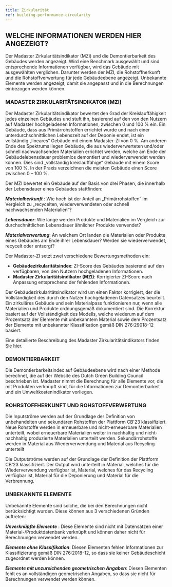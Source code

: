 ```yaml
---
title: Zirkularität
ref: building-performance-circularity
---
```


## WELCHE INFORMATIONEN WERDEN HIER ANGEZEIGT?
Der Madaster Zirkularitätsindikator (MZI) und die Demontierbarkeit des Gebäudes werden angezeigt. Wird eine Benchmark ausgewählt und sind entsprechende Informationen verfügbar, wird das Gebäude mit ausgewählten verglichen. Darunter werden der MZI, die Rohstoffherkunft und die Rohstoffverwertung für jede Gebäudeebene angezeigt. Unbekannte Elemente werden angezeigt, damit sie angepasst und in die Berechnungen einbezogen werden können. 

### MADASTER ZIRKULARITÄTSINDIKATOR (MZI)
Der Madaster Zirkularitätsindikator bewertet den Grad der Kreislauffähigkeit jedes einzelnen Gebäudes und stuft ihn, basierend auf den von den Nutzern auf Madaster hochgeladenen Informationen, zwischen 0 und 100 % ein. Ein Gebäude, dass aus Primärrohstoffen errichtet wurde und nach einer unterdurchschnittlichen Lebenszeit auf der Deponie endet, ist ein vollständig „lineares“ Gebäude mit einem Madaster-ZI von 0 %. Am anderen Ende des Spektrums liegen Gebäude, die aus wiederverwerteten und/oder schnell nachwachsenden Materialien errichtet werden, welche am Ende der Gebäudelebensdauer problemlos demontiert und wiederverwendet werden können. Dies sind „vollständig kreislauffähige“ Gebäude mit einem Score von 100 %. In der Praxis verzeichnen die meisten Gebäude einen Score zwischen 0 – 100 %.

Der MZI bewertet ein Gebäude auf der Basis von drei Phasen, die innerhalb der Lebensdauer eines Gebäudes stattfinden:

__*Materialherkunft*__ : Wie hoch ist der Anteil an „Primärrohstoffen“ im Vergleich zu „recycelten, wiederverwendeten oder schnell nachwachsenden Materialien“?

__*Lebensdauer*__: Wie lange werden Produkte und Materialien im Vergleich zur durchschnittlichen Lebensdauer ähnlicher Produkte verwendet?

__*Materialverwertung*__: An welchem Ort landen die Materialien oder Produkte eines Gebäudes am Ende ihrer Lebensdauer? Werden sie wiederverwendet, recycelt oder entsorgt?

Der Madaster-ZI setzt zwei verschiedene Bewertungsmethoden ein:

- **Gebäudezirkularitätsindex**: ZI-Score des Gebäudes basierend auf den verfügbaren, von den Nutzern hochgeladenen Informationen.
- **Madaster Zirkularitätsindikator (MZI)**: Korrigierter ZI-Score nach Anpassung entsprechend der fehlenden Informationen.

Der Gebäudezirkularitätsindikator wird um einen Faktor korrigiert, der die Vollständigkeit des durch den Nutzer hochgeladenen Datensatzes beurteilt. Ein zirkuläres Gebäude und sein Materialpass funktionieren nur, wenn alle Materialien und Produkte ordnungsgemäß dokumentiert sind. Die Korrektur basiert auf der Vollständigkeit des Modells, welche wiederum auf dem Prozentsatz der Elemente mit unbekanntem Material sowie dem Prozentsatz der Elemente mit unbekannter Klassifikation gemäß DIN 276:29018-12 basiert.

Eine detailierte Beschreibung des Madaster Zirkularitätsindikators finden Sie <a href="/files/de/Madaster - Zirkularitätsindikator.pdf" target="_blank">hier</a>.

### DEMONTIERBARKEIT
Die Demontierbarkeitsindex auf Gebäudeebene wird nach einer Methode berechnet, die auf der Website des Dutch Green Building Council beschrieben ist.
Madaster nimmt die Berechnung für alle Elemente vor, die mit Produkten verknüpft sind, für die Informationen zur Demontierbarkeit und ein Umweltkostenindikator vorliegen.

### ROHRSTOFFHERKUNFT UND ROHSTOFFVERWERTUNG
Die Inputströme werden auf der Grundlage der Definition von unbehandelten und sekundären Rohstoffen der Plattform CB'23 klassifiziert. Neue Rohstoffe werden in erneuerbare und nicht-erneuerbare Materialien unterteilt, wobei erneuerbare Materialien weiter in nachhaltig und nicht-nachhaltig produzierte Materialien unterteilt werden. Sekundärrohstoffe werden in Material aus Wiederverwendung und Material aus Recycling unterteilt

Die Outputströme werden auf der Grundlage der Definition der Plattform CB'23 klassifiziert. Der Output wird unterteilt in Material, welches für die Wiederverwendung verfügbar ist, Material, welches für das Recycling verfügbar ist, Material für die Deponierung und Material für die Verbrennung.

### UNBEKANNTE ELEMENTE
Unbekannte Elemente sind solche, die bei den Berechnungen nicht berücksichtigt wurden. Diese können aus 3 verschiedenen Gründen auftreten:

__*Unverknüpfte Elemente*__ : Diese Elemente sind nicht mit Datensätzen einer Material-/Produktdatenbank verknüpft und können daher nicht für Berechnungen verwendet werden.

__*Elemente ohne Klassifikation*__: Diesen Elementen fehlen Informationen zur Klassifizierung gemäß DIN 276:2018-12, so dass sie keiner Gebäudeschicht zugeordnet werden können.

__*Elemente mit unzureichenden geometrischen Angaben*__: Diesen Elementen fehlt es an vollständigen geometrischen Angaben, so dass sie nicht für Berechnungen verwendet werden können.

